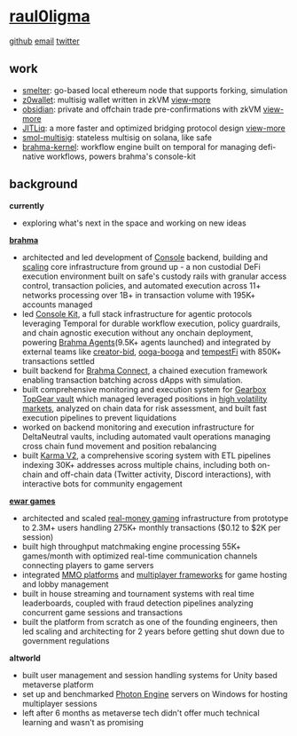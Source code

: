 # [raul0ligma](https://raul0ligma.github.io)
[github](https://github.com/raul0ligma) [email](mailto:rahultripathidev@gmail.com) [twitter](https://x.com/raul0ligma)

## work

- [smelter](https://github.com/raul0ligma/smelter): go-based local ethereum node that supports forking, simulation
- [z0wallet](https://github.com/raul0ligma/z0wallet): multisig wallet written in zkVM [view-more](https://ethglobal.com/showcase/z0wallet-8hj73)
- [obsidian](https://github.com/raul0ligma/obsidian): private and offchain trade pre-confirmations with zkVM [view-more](https://ethglobal.com/showcase/obsidian-avpjn)
- [JITLiq](https://github.com/JITLiq): a more faster and optimized bridging protocol design [view-more](https://ethglobal.com/showcase/jitliq-network-m2cw1)
- [smol-multisig](https://github.com/raul0ligma/smol-multisig): stateless multisig on solana, like safe
- [brahma-kernel](https://github.com/Brahma-fi/brahma-builder): workflow engine built on temporal for managing defi-native workflows, powers brahma's console-kit


## background

**currently**
- exploring what's next in the space and working on new ideas

[**brahma**](https://brahma.fi)
- architected and led development of [Console](https://brahma.fi) backend, building and [scaling](https://dune.com/rahul69/infra-bench) core infrastructure from ground up - a non custodial DeFi execution environment built on safe's custody rails with granular access control, transaction policies, and automated execution across 11+ networks processing over 1B+ in transaction volume with 195K+ accounts managed
- led [Console Kit](https://brahma.fi/console-kit), a full stack infrastructure for agentic protocols leveraging Temporal for durable workflow execution, policy guardrails, and chain agnostic execution without any onchain deployment, powering [Brahma Agents](https://web.archive.org/web/20250705070753/https://agents.brahma.fi/)(9.5K+ agents launched) and integrated by external teams like [creator-bid](https://x.com/CreatorBid/status/1854479583497572557), [ooga-booga](https://x.com/raul0ligma/status/1922936727640912213) and [tempestFi](https://x.com/AbishekFi/status/1907086608224162114) with 850K+ transactions settled 
- built backend for [Brahma Connect](https://github.com/Brahma-fi/brahma-connect), a chained execution framework enabling transaction batching across dApps with simulation.
- built comprehensive monitoring and execution system for [Gearbox TopGear vault](https://x.com/BrahmaFi/status/1589672841301340160) which managed leveraged positions in [high volatility markets](https://x.com/BrahmaFi/status/1646897478464073728), analyzed on chain data for risk assessment, and built fast execution pipelines to prevent liquidations
- worked on backend monitoring and execution infrastructure for DeltaNeutral vaults, including automated vault operations managing cross chain fund movement and position rebalancing
- built [Karma V2](https://web.archive.org/web/20220908024053/https://karma.brahma.fi/), a comprehensive scoring system with ETL pipelines indexing 30K+ addresses across multiple chains, including both on-chain and off-chain data (Twitter activity, Discord interactions), with interactive bots for community engagement

[**ewar games**](https://web.archive.org/web/20220221160153/https://ewar.in/)
- architected and scaled [real-money gaming](https://www.storyboard18.com/gaming-news/exclusive-indias-gaming-industry-gets-clarity-rmg-sector-to-be-regulated-by-meity-47355.htm) infrastructure from prototype to 2.3M+ users handling 275K+ monthly transactions ($0.12 to $2K per session)
- built high throughput matchmaking engine processing 55K+ games/month with optimized real-time communication channels connecting players to game servers
- integrated [MMO platforms](https://www.smartfoxserver.com) and [multiplayer frameworks](https://colyseus.io) for game hosting and lobby management
- built in house streaming and tournament systems with real time leaderboards, coupled with fraud detection pipelines analyzing concurrent game sessions and transactions
- built the platform from scratch as one of the founding engineers, then led scaling and architecting for 2 years before getting shut down due to government regulations

**altworld**
- built user management and session handling systems for Unity based metaverse platform
- set up and benchmarked [Photon Engine](https://www.photonengine.com) servers on Windows for hosting multiplayer sessions
- left after 6 months as metaverse tech didn't offer much technical learning and wasn't as promising
